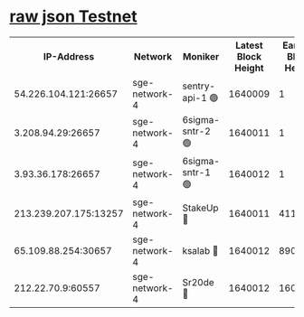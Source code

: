 
[raw json Testnet](https://rpc-check.sget.stavr.tech/sget/rpc-sget-result.json)
=


<table><tr><th>IP-Address</th><th>Network</th><th>Moniker</th><th>Latest Block Height</th><th>Earliest Block Height</th><th>Catching Up</th><th>Tx Index</th><th>Voting Power</th><th>Scan Time</th></tr><tr><td>54.226.104.121:26657</td><td>sge-network-4</td><td>sentry-api-1 🟢</td><td>1640009</td><td>1</td><td>False</td><td>on</td><td>0</td><td>2024-02-19T11:48:33.722485990UTC</td></tr><tr><td>3.208.94.29:26657</td><td>sge-network-4</td><td>6sigma-sntr-2 🟢</td><td>1640011</td><td>1</td><td>False</td><td>on</td><td>0</td><td>2024-02-19T11:48:43.756960611UTC</td></tr><tr><td>3.93.36.178:26657</td><td>sge-network-4</td><td>6sigma-sntr-1 🟢</td><td>1640012</td><td>1</td><td>False</td><td>on</td><td>0</td><td>2024-02-19T11:48:46.504421306UTC</td></tr><tr><td>213.239.207.175:13257</td><td>sge-network-4</td><td>StakeUp 🔴</td><td>1640011</td><td>411001</td><td>False</td><td>off</td><td>100</td><td>2024-02-19T11:48:42.805950766UTC</td></tr><tr><td>65.109.88.254:30657</td><td>sge-network-4</td><td>ksalab 🔴</td><td>1640012</td><td>890001</td><td>False</td><td>off</td><td>2180</td><td>2024-02-19T11:48:48.920375265UTC</td></tr><tr><td>212.22.70.9:60557</td><td>sge-network-4</td><td>Sr20de 🔴</td><td>1640012</td><td>1608978</td><td>False</td><td>on</td><td>104</td><td>2024-02-19T11:48:51.401776859UTC</td></tr></table>
